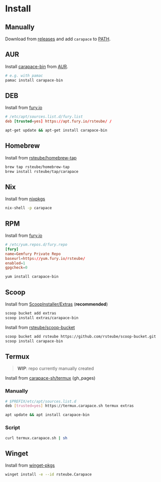 # Install

## Manually

Download from [releases](https://github.com/carapace-sh/carapace-bin/releases) and add `carapace` to [PATH](https://en.wikipedia.org/wiki/PATH_(variable)).

## AUR

Install [carapace-bin](https://aur.archlinux.org/packages/carapace-bin/) from [AUR](https://aur.archlinux.org/).

```sh
# e.g. with pamac
pamac install carapace-bin
```

## DEB

Install from [fury.io](https://rsteube.fury.site/)

```toml
# /etc/apt/sources.list.d/fury.list
deb [trusted=yes] https://apt.fury.io/rsteube/ /
```

```sh
apt-get update && apt-get install carapace-bin
```

## Homebrew

Install from [rsteube/homebrew-tap](https://github.com/rsteube/homebrew-tap)

```sh
brew tap rsteube/homebrew-tap
brew install rsteube/tap/carapace
```

## Nix

Install from [nixpkgs](https://search.nixos.org/packages?show=carapace)

```sh
nix-shell -p carapace
```

## RPM

Install from [fury.io](https://rsteube.fury.site/)

```toml
# /etc/yum.repos.d/fury.repo
[fury]
name=Gemfury Private Repo
baseurl=https://yum.fury.io/rsteube/
enabled=1
gpgcheck=0
```

```sh
yum install carapace-bin
```

## Scoop

Install from [ScoopInstaller/Extras](https://github.com/ScoopInstaller/Extras) (**recommended**)

```sh
scoop bucket add extras
scoop install extras/carapace-bin
```

Install from [rsteube/scoop-bucket](https://github.com/rsteube/scoop-bucket)

```sh
scoop bucket add rsteube https://github.com/rsteube/scoop-bucket.git
scoop install carapace-bin
```

## Termux

> **WIP**: repo currently manually created

Install from [carapace-sh/termux](https://github.com/carapace-sh/termux) (gh_pages)

### Manually

```sh
# $PREFIX/etc/apt/sources.list.d
deb [trusted=yes] https://termux.carapace.sh termux extras  
```

```sh
apt update && apt install carapace-bin
```

### Script
```sh
curl termux.carapace.sh | sh
```

## Winget

Install from [winget-pkgs](https://github.com/microsoft/winget-pkgs)

```sh
winget install -e --id rsteube.Carapace
```
